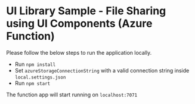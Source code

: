 # UI Library Sample - File Sharing using UI Components (Azure Function)

Please follow the below steps to run the application locally.

- Run `npm install`
- Set `azureStorageConnectionString` with a valid connection string inside `local.settings.json`
- Run `npm start`

The function app will start running on `localhost:7071`
